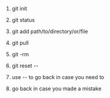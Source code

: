 1. git init
2. git status
3. git add path/to/directory/or/file

1. git pull
2. git -rm
3. git reset --
4. use -- to go back in case you need to
5. go back in case you made a mistake
